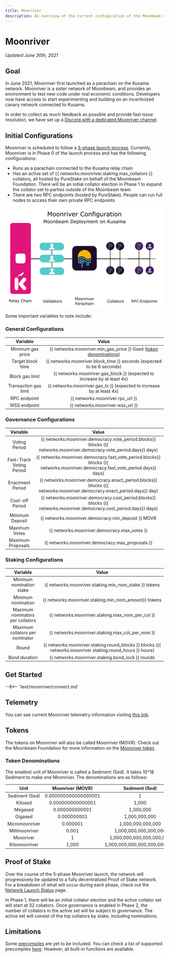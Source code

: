 ```yaml
---
title: Moonriver
description: An overview of the current configuration of the Moonbeam deployment on Kusama, Moonriver, and information on how to start building on it using Solidity.
---
```


# Moonriver

_Updated June 30th, 2021_

## Goal

In June 2021, Moonriver first launched as a parachain on the Kusama network. Moonriver is a sister network of Moonbeam, and provides an environment to test new code under real economic conditions. Developers now have access to start experimenting and building on an incentivized canary network connected to Kusama. 

In order to collect as much feedback as possible and provide fast issue resolution, we have set up a [Discord with a dedicated Moonriver channel](https://discord.gg/5TaUvbRvgM).

## Initial Configurations

Moonriver is scheduled to follow a [5-phase launch process](https://moonbeam.network/networks/moonriver/launch/). Currently, Moonriver is in Phase 0 of the launch process and has the following configurations:

- Runs as a parachain connected to the Kusama relay chain
- Has an active set of {{ networks.moonriver.staking.max_collators }} collators, all hosted by PureStake on behalf of the Moonbeam Foundation. There will be an initial collator election in Phase 1 to expand the collator set to parties outside of the Moonbeam team
- There are two RPC endpoints (hosted by PureStake). People can run full nodes to access their own private RPC endpoints

![Moonriver Diagram](/images/moonriver/moonriver-diagram.png)

Some important variables to note include:

### General Configurations

|       Variable        |                                           Value                                           |
|:---------------------:|:-----------------------------------------------------------------------------------------:|
|   Minimum gas price   | {{ networks.moonriver.min_gas_price }} Gsed ([token denominations](#token-denominations)) |
|   Target block time   |          {{ networks.moonriver.block_time }} seconds (expected to be 6 seconds)           |
|    Block gas limit    |         {{ networks.moonriver.gas_block }} (expected to increase by at least 4x)          |
| Transaction gas limit |           {{ networks.moonriver.gas_tx }} (expected to increase by at least 4x)           |
|     RPC endpoint      |                             {{ networks.moonriver.rpc_url }}                              |
|     WSS endpoint      |                             {{ networks.moonriver.wss_url }}                              |

### Governance Configurations

|         Variable         |                                                              Value                                                              |
|:------------------------:|:-------------------------------------------------------------------------------------------------------------------------------:|
|      Voting Period       |      {{ networks.moonriver.democracy.vote_period.blocks}} blocks ({{ networks.moonriver.democracy.vote_period.days}} days)      |
| Fast-Track Voting Period | {{ networks.moonriver.democracy.fast_vote_period.blocks}} blocks ({{ networks.moonriver.democracy.fast_vote_period.days}} days) |
|     Enactment Period     |     {{ networks.moonriver.democracy.enact_period.blocks}} blocks ({{ networks.moonriver.democracy.enact_period.days}} day)      |
|     Cool-off Period      |      {{ networks.moonriver.democracy.cool_period.blocks}} blocks ({{ networks.moonriver.democracy.cool_period.days}} days)      |
|     Minimum Deposit      |                                       {{ networks.moonriver.democracy.min_deposit }} MOVR                                       |
|      Maximum Votes       |                                          {{ networks.moonriver.democracy.max_votes }}                                           |
|    Maximum Proposals     |                                        {{ networks.moonriver.democracy.max_proposals }}                                         |

### Staking Configurations

|             Variable             |                                                   Value                                                   |
|:--------------------------------:|:---------------------------------------------------------------------------------------------------------:|
|     Minimum nomination stake     |                           {{ networks.moonriver.staking.min_nom_stake }} tokens                           |
|        Minimum nomination        |                           {{ networks.moonriver.staking.min_nom_amount}} tokens                           |
| Maximum nominators per collators |                             {{ networks.moonriver.staking.max_nom_per_col }}                              |
| Maximum collators per nominator  |                             {{ networks.moonriver.staking.max_col_per_nom }}                              |
|              Round               | {{ networks.moonriver.staking.round_blocks }} blocks ({{ networks.moonriver.staking.round_hours }} hours) |
|          Bond duration           |                             {{ networks.moonriver.staking.bond_lock }} rounds                             |


## Get Started

--8<-- 'text/moonriver/connect.md'

## Telemetry

You can see current Moonriver telemetry information visiting [this link](https://telemetry.polkadot.io/#list/Moonriver).

## Tokens

The tokens on Moonriver will also be called Moonriver (MOVR). Check out the Moonbeam Foundation for more information on the [Moonriver token](https://moonbeam.foundation/moonriver-token/). 

### Token Denominations

The smallest unit of Moonriver is called a Sediment (Sed). It takes 10^18 Sediment to make one Moonriver. The denominations are as follows:

|      Unit      |   Moonriver (MOVR)   |        Sediment (Sed)         |
|:--------------:|:--------------------:|:-----------------------------:|
| Sediment (Sed) | 0.000000000000000001 |               1               |
|    Kilosed     |  0.000000000000001   |             1,000             |
|    Megased     |    0.000000000001    |           1,000,000           |
|    Gigased     |     0.000000001      |         1,000,000,000         |
| Micromoonriver |       0.000001       |       1,000,000,000,000       |
| Millimoonriver |        0.001         |     1,000,000,000,000,000     |
|   Moonriver    |          1           |   1,000,000,000,000,000,000   |
| Kilomoonriver  |        1,000         | 1,000,000,000,000,000,000,000 |

## Proof of Stake

Over the course of the 5-phase Moonriver launch, the network will progressively be updated to a fully decentralized Proof of Stake network. For a breakdown of what will occur during each phase, check out the [Network Launch Status](https://moonbeam.network/networks/moonriver/launch/) page.

In Phase 1, there will be an initial collator election and the active collator set will start at 32 collators. Once governance is enabled in Phase 2, the number of collators in the active set will be subject to governance. The active set will consist of the top collators by stake, including nominations.

## Limitations

Some [precompiles](https://docs.klaytn.com/smart-contract/precompiled-contracts) are yet to be included. You can check a list of supported precompiles [here](/integrations/precompiles/). However, all built-in functions are available.

